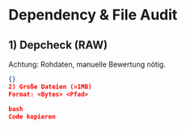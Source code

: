 # Dependency & File Audit

## 1) Depcheck (RAW)
Achtung: Rohdaten, manuelle Bewertung nötig.
```json
{}
2) Große Dateien (>1MB)
Format: <Bytes> <Pfad>

bash
Code kopieren
